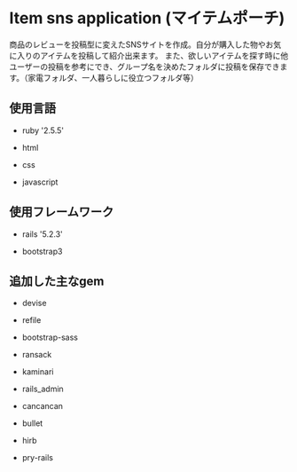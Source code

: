 # Item sns application (マイテムポーチ)

商品のレビューを投稿型に変えたSNSサイトを作成。自分が購入した物やお気に入りのアイテムを投稿して紹介出来ます。
また、欲しいアイテムを探す時に他ユーザーの投稿を参考にでき、グループ名を決めたフォルダに投稿を保存できます。（家電フォルダ、一人暮らしに役立つフォルダ等）

## 使用言語
* ruby '2.5.5'

* html

* css

* javascript

## 使用フレームワーク
* rails '5.2.3'

* bootstrap3

## 追加した主なgem
* devise

* refile

* bootstrap-sass

* ransack

* kaminari

* rails_admin

* cancancan

* bullet

* hirb

* pry-rails
